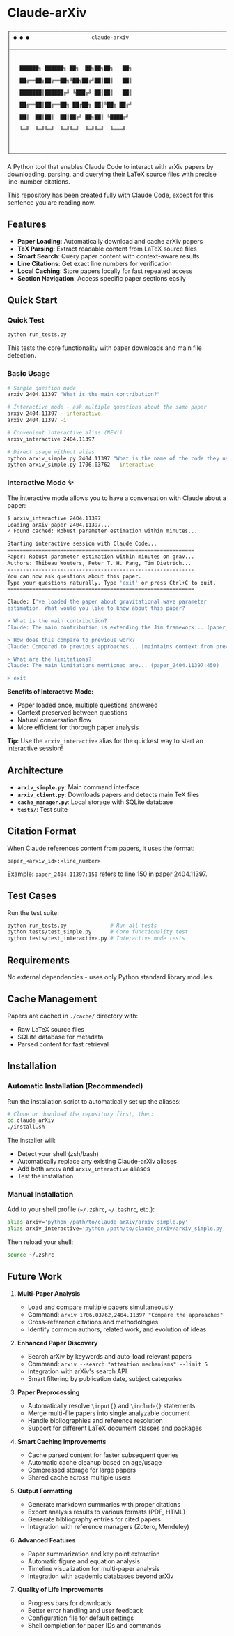 # Claude-arXiv

```
┌─────────────────────────────────────────────────────────────────────┐
│ ● ● ●                    claude-arxiv                               │
├─────────────────────────────────────────────────────────────────────┤
│                                                                     │
│   ██████╗ ██████╗ ██╗  ██╗██╗██╗   ██╗                              │
│   ██╔══██╗██╔══██╗╚██╗██╔╝██║██║   ██║                              │
│   ███████║██████╔╝ ╚███╔╝ ██║██║   ██║                              │
│   ██╔══██║██╔══██╗ ██╔██╗ ██║╚██╗ ██╔╝                              │
│   ██║  ██║██║  ██║██╔╝ ██╗██║ ╚████╔╝                               │
│   ╚═╝  ╚═╝╚═╝  ╚═╝╚═╝  ╚═╝╚═╝  ╚═══╝                                │
│                                                                     │
└─────────────────────────────────────────────────────────────────────┘
```

A Python tool that enables Claude Code to interact with arXiv papers by downloading, parsing, and querying their LaTeX source files with precise line-number citations.

This repository has been created fully with Claude Code, except for this sentence you are reading now.

## Features

- **Paper Loading**: Automatically download and cache arXiv papers
- **TeX Parsing**: Extract readable content from LaTeX source files
- **Smart Search**: Query paper content with context-aware results
- **Line Citations**: Get exact line numbers for verification
- **Local Caching**: Store papers locally for fast repeated access
- **Section Navigation**: Access specific paper sections easily

## Quick Start

### Quick Test

```bash
python run_tests.py
```

This tests the core functionality with paper downloads and main file detection.

### Basic Usage

```bash
# Single question mode
arxiv 2404.11397 "What is the main contribution?"

# Interactive mode - ask multiple questions about the same paper
arxiv 2404.11397 --interactive
arxiv 2404.11397 -i

# Convenient interactive alias (NEW!)
arxiv_interactive 2404.11397

# Direct usage without alias
python arxiv_simple.py 2404.11397 "What is the name of the code they used?"
python arxiv_simple.py 1706.03762 --interactive
```

### Interactive Mode ✨

The interactive mode allows you to have a conversation with Claude about a paper:

```bash
$ arxiv_interactive 2404.11397
Loading arXiv paper 2404.11397...
✓ Found cached: Robust parameter estimation within minutes...

Starting interactive session with Claude Code...
============================================================
Paper: Robust parameter estimation within minutes on grav...
Authors: Thibeau Wouters, Peter T. H. Pang, Tim Dietrich...
------------------------------------------------------------
You can now ask questions about this paper.
Type your questions naturally. Type 'exit' or press Ctrl+C to quit.
============================================================

Claude: I've loaded the paper about gravitational wave parameter 
estimation. What would you like to know about this paper?

> What is the main contribution?
Claude: The main contribution is extending the Jim framework... (paper_2404.11397:75)

> How does this compare to previous work?
Claude: Compared to previous approaches... [maintains context from previous answer]

> What are the limitations?
Claude: The main limitations mentioned are... (paper_2404.11397:450)

> exit
```

**Benefits of Interactive Mode:**
- Paper loaded once, multiple questions answered
- Context preserved between questions
- Natural conversation flow
- More efficient for thorough paper analysis

**Tip:** Use the `arxiv_interactive` alias for the quickest way to start an interactive session!

## Architecture

- **`arxiv_simple.py`**: Main command interface
- **`arxiv_client.py`**: Downloads papers and detects main TeX files  
- **`cache_manager.py`**: Local storage with SQLite database
- **`tests/`**: Test suite

## Citation Format

When Claude references content from papers, it uses the format:
```
paper_<arxiv_id>:<line_number>
```

Example: `paper_2404.11397:150` refers to line 150 in paper 2404.11397.

## Test Cases

Run the test suite:
```bash
python run_tests.py              # Run all tests  
python tests/test_simple.py      # Core functionality test
python tests/test_interactive.py # Interactive mode tests
```

## Requirements

No external dependencies - uses only Python standard library modules.

## Cache Management

Papers are cached in `./cache/` directory with:
- Raw LaTeX source files
- SQLite database for metadata
- Parsed content for fast retrieval

## Installation

### Automatic Installation (Recommended)

Run the installation script to automatically set up the aliases:

```bash
# Clone or download the repository first, then:
cd claude_arXiv
./install.sh
```

The installer will:
- Detect your shell (zsh/bash)
- Automatically replace any existing Claude-arXiv aliases
- Add both `arxiv` and `arxiv_interactive` aliases
- Test the installation

### Manual Installation

Add to your shell profile (`~/.zshrc`, `~/.bashrc`, etc.):

```bash
alias arxiv='python /path/to/claude_arXiv/arxiv_simple.py'
alias arxiv_interactive='python /path/to/claude_arXiv/arxiv_simple.py --interactive'
```

Then reload your shell:
```bash
source ~/.zshrc
```

## Future Work

1. **Multi-Paper Analysis**
   - Load and compare multiple papers simultaneously
   - Command: `arxiv 1706.03762,2404.11397 "Compare the approaches"`
   - Cross-reference citations and methodologies
   - Identify common authors, related work, and evolution of ideas

2. **Enhanced Paper Discovery**
   - Search arXiv by keywords and auto-load relevant papers
   - Command: `arxiv --search "attention mechanisms" --limit 5`
   - Integration with arXiv's search API
   - Smart filtering by publication date, subject categories

3. **Paper Preprocessing**
   - Automatically resolve `\input{}` and `\include{}` statements
   - Merge multi-file papers into single analyzable document
   - Handle bibliographies and reference resolution
   - Support for different LaTeX document classes and packages

4. **Smart Caching Improvements**
   - Cache parsed content for faster subsequent queries
   - Automatic cache cleanup based on age/usage
   - Compressed storage for large papers
   - Shared cache across multiple users

5. **Output Formatting**
   - Generate markdown summaries with proper citations
   - Export analysis results to various formats (PDF, HTML)
   - Generate bibliography entries for cited papers
   - Integration with reference managers (Zotero, Mendeley)

6. **Advanced Features**
   - Paper summarization and key point extraction
   - Automatic figure and equation analysis
   - Timeline visualization for multi-paper analysis
   - Integration with academic databases beyond arXiv

7. **Quality of Life Improvements**
   - Progress bars for downloads
   - Better error handling and user feedback
   - Configuration file for default settings
   - Shell completion for paper IDs and commands